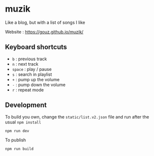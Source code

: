 # muzik

Like a blog, but with a list of songs I like

Website : https://gouz.github.io/muzik/

## Keyboard shortcuts

- `b` : previous track
- `n` : next track
- `space` : play / pause
- `s` : search in playlist
- `+` : pump up the volume
- `-` : pump down the volume
- `r` : repeat mode

## Development

To build you own, change the `static/list.v2.json` file and run after the usual `npm install`

```sh
npm run dev
```

To publish

```sh
npm run build
```
